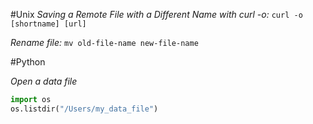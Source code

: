 #Unix
*Saving a Remote File with a Different Name with curl -o:*
```curl -o [shortname] [url] ```

*Rename file:*
```mv old-file-name new-file-name```



#Python

*Open a data file*

```python
import os
os.listdir("/Users/my_data_file")
```
